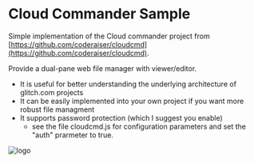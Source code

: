 Cloud Commander Sample
=========================
Simple implementation of the Cloud commander project from [https://github.com/coderaiser/cloudcmd](https://github.com/coderaiser/cloudcmd). 

Provide a dual-pane web file manager with viewer/editor.

- It is useful for better understanding the underlying architecture of glitch.com projects
- It can be easily implemented into your own project if you want more robust file managment
- It supports password protection (which I suggest you enable)
  - see the file cloudcmd.js for configuration parameters and set the "auth" prarmeter to true. 

![logo](https://cdn.glitch.com/112769b9-123d-4325-8cfb-25581aca56e0%2FIMG_0298.PNG?1492421890212)